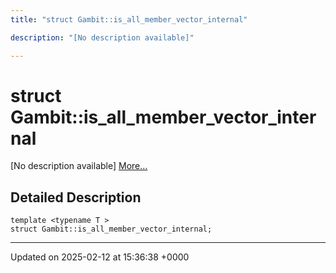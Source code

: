 ```yaml
---
title: "struct Gambit::is_all_member_vector_internal"

description: "[No description available]"

---
```


# struct Gambit::is_all_member_vector_internal



[No description available] [More...](#detailed-description)

## Detailed Description

```
template <typename T >
struct Gambit::is_all_member_vector_internal;
```

-------------------------------

Updated on 2025-02-12 at 15:36:38 +0000